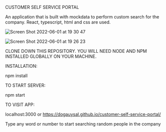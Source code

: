 CUSTOMER SELF SERVICE PORTAL

An application that is built with mockdata to perform custom search for the company.
React, typescript, html and css are used.

![Screen Shot 2022-06-01 at 19 30 47](https://user-images.githubusercontent.com/23417623/171454569-3d6d05c5-d5f5-4b26-89af-f5a997cb1e51.png)

![Screen Shot 2022-06-01 at 19 26 23](https://user-images.githubusercontent.com/23417623/171454439-e87ebf45-ac20-4c09-8b52-2d77ae559f6a.png)

CLONE DOWN THIS REPOSITORY. YOU WILL NEED NODE AND NPM INSTALLED GLOBALLY ON YOUR MACHINE.

INSTALLATION:

npm install

TO START SERVER:

npm start

TO VISIT APP:

localhost:3000 or
https://dogauysal.github.io/customer-self-service-portal/

Type any word or number to start searching random people in the company
